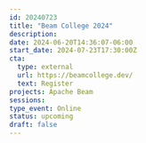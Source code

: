 ```yaml
---
id: 20240723
title: "Beam College 2024"
description: 
date: 2024-06-20T14:36:07-06:00
start_date: 2024-07-23T17:30:00Z
cta: 
  type: external
  url: https://beamcollege.dev/
  text: Register
projects: Apache Beam
sessions: 
type_event: Online
status: upcoming
draft: false
---
```




